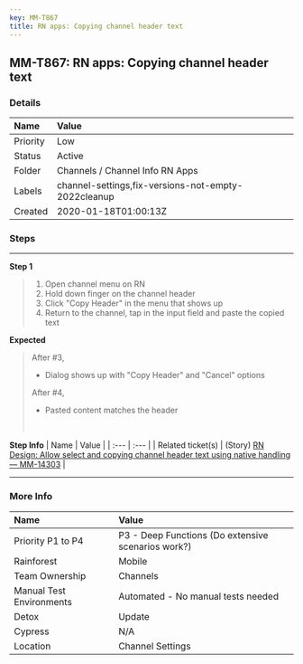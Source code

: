 ```yaml
---
key: MM-T867
title: RN apps: Copying channel header text
---
```


## MM-T867: RN apps: Copying channel header text

### Details

| Name     | Value                                               |
| :------- | :-------------------------------------------------- |
| Priority | Low                                                 |
| Status   | Active                                              |
| Folder   | Channels / Channel Info RN Apps                     |
| Labels   | channel-settings,fix-versions-not-empty-2022cleanup |
| Created  | 2020-01-18T01:00:13Z                                |

### Steps

<hr/>

**Step 1**

> <article><ol><li>Open channel menu on RN</li><li>Hold down finger on the channel header</li><li>Click "Copy Header" in the menu that shows up</li><li>Return to the channel, tap in the input field and paste the copied text</li></ol></article>

**Expected**

> <article>After #3,<br><ul><li>Dialog shows up with "Copy Header" and "Cancel" options</li></ul>After #4,<br><ul><li>Pasted content matches the header</li></ul><br></article>

**Step Info**
| Name | Value |
| :--- | :--- |
| Related ticket(s) | (Story) <a href="https://mattermost.atlassian.net/browse/MM-14303" rel="noopener noreferrer" target="_blank">RN Design: Allow select and copying channel header text using native handling — MM-14303</a> |

<hr/>

### More Info

| Name                     | Value                                              |
| :----------------------- | :------------------------------------------------- |
| Priority P1 to P4        | P3 - Deep Functions (Do extensive scenarios work?) |
| Rainforest               | Mobile                                             |
| Team Ownership           | Channels                                           |
| Manual Test Environments | Automated - No manual tests needed                 |
| Detox                    | Update                                             |
| Cypress                  | N/A                                                |
| Location                 | Channel Settings                                   |
